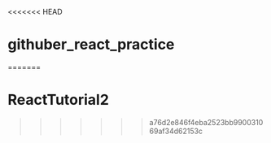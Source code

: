 <<<<<<< HEAD
# githuber_react_practice
=======
# ReactTutorial2
>>>>>>> a76d2e846f4eba2523bb990031069af34d62153c
